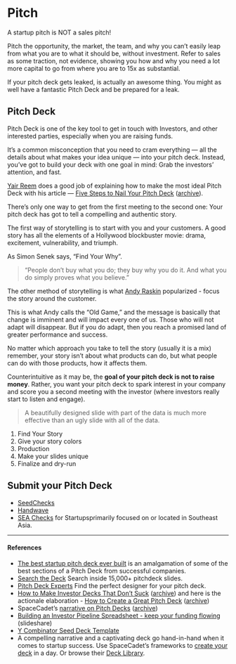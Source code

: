 # Pitch

A startup pitch is NOT a sales pitch!

Pitch the opportunity, the market, the team, and why you can’t easily leap from what you are to what it should be, without investment. Refer to sales as some traction, not evidence, showing you how and why you need a lot more capital to go from where you are to 15x as substantial.

If your pitch deck gets leaked, is actually an awesome thing. You might as well have a fantastic Pitch Deck and be prepared for a leak.

## Pitch Deck

Pitch Deck is one of the key tool to get in touch with Investors, and other interested parties, especially when you are raising funds.

It’s a common misconception that you need to cram everything — all the details about what makes your idea unique — into your pitch deck. Instead, you’ve got to build your deck with one goal in mind: Grab the investors’ attention, and fast.

[Yair Reem](https://www.yairreem.com) does a good job of explaining how to make the most ideal Pitch Deck with his article — [Five Steps to Nail Your Pitch Deck](https://medium.com/swlh/five-steps-to-nail-your-pitch-deck-2f604003606b) ([archive](https://archive.ph/VVeEy)).

There’s only one way to get from the first meeting to the second one: Your pitch deck has got to tell a compelling and authentic story.

The first way of storytelling is to start with you and your customers. A good story has all the elements of a Hollywood blockbuster movie: drama, excitement, vulnerability, and triumph.

As Simon Senek says, “Find Your Why”.

> “People don’t buy what you do; they buy why you do it. And what you do simply proves what you believe.”

The other method of storytelling is what [Andy Raskin](https://www.andyraskin.com) popularized - focus the story around the customer.

This is what Andy calls the “Old Game,” and the message is basically that change is imminent and will impact every one of us. Those who will not adapt will disappear. But if you do adapt, then you reach a promised land of greater performance and success. 

No matter which approach you take to tell the story (usually it is a mix) remember, your story isn’t about what products can do, but what people can do with those products, how it affects them.

Counterintuitive as it may be, the __goal of your pitch deck is not to raise money__. Rather, you want your pitch deck to spark interest in your company and score you a second meeting with the investor (where investors really start to listen and engage).

> A beautifully designed slide with part of the data is much more effective than an ugly slide with all of the data.

1. Find Your Story
2. Give your story colors
3. Production
4. Make your slides unique
5. Finalize and dry-run

## Submit your Pitch Deck

- [SeedChecks](https://www.seedchecks.com)
- [Handwave](https://handwave.ai)
- [SEA Checks](https://www.seachecks.com) for Startupsprimarily focused on or located in Southeast Asia.

---

#### References

- [The best startup pitch deck ever built](https://openvc.app/blog/best-startup-pitch-deck) is an amalgamation of some of the best sections of a Pitch Deck from successful companies.
- [Search the Deck](https://www.searchthedeck.com) Search inside 15,000+ pitchdeck slides.
- [Pitch Deck Experts](https://www.pitchdeckexperts.app) Find the perfect designer for your pitch deck.
- [How to Make Investor Decks That Don’t Suck](https://www.candyforbreakfast.email/p/how-to-make-investor-decks-that-dont) ([archive](https://archive.ph/awVEl)) and here is the actionale elaboration - [How to Create a Great Pitch Deck](https://odteam.notion.site/How-to-Create-a-Great-Pitch-Deck-e1595dfd12a04610b6817b062c9af4d0) ([archive](https://archive.ph/Yscn0))
- SpaceCadet’s [narrative on Pitch Decks](https://visionquest.spacecadet.ventures/phases/pitch) ([archive](https://archive.ph/Ib7MM))
- [Building an Investor Pipeline Spreadsheet - keep your funding flowing](https://www.slideshare.net/jefielding/building-an-investor-pipeline-spreadsheet-keep-your-funding-flowing) (slideshare)
- [Y Combinator Seed Deck Template](https://docs.google.com/presentation/d/17nFIwCyf2Kz-Ao5HGnmvNZ74L8eSKA2C2Qdaoe-47OM/)
- A compelling narrative and a captivating deck go hand-in-hand when it comes to startup success. Use SpaceCadet’s frameworks to [create your deck](https://visionquest.spacecadet.ventures/phases/pitch) in a day. Or browse their [Deck Library](https://visionquest.spacecadet.ventures/phases/pitch/deck-library).